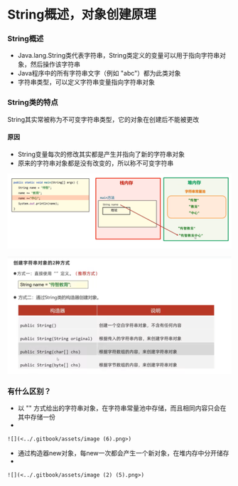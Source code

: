 # String概述，对象创建原理

### String概述

* Java.lang.String类代表字符串，String类定义的变量可以用于指向字符串对象，然后操作该字符串
* Java程序中的所有字符串文字（例如 "abc"）都为此类对象
* 字符串类型，可以定义字符串变量指向字符串对象

### String类的特点

String其实常被称为不可变字符串类型，它的对象在创建后不能被更改

#### 原因

* String变量每次的修改其实都是产生并指向了新的字符串对象
* 原来的字符串对象都是没有改变的，所以称不可变字符串

![](<../.gitbook/assets/image (2) (4).png>)

![](<../.gitbook/assets/image (3) (2).png>)

### 有什么区别？

* 以 "" 方式给出的字符串对象，在字符串常量池中存储，而且相同内容只会在其中存储一份
*

    ![](<../.gitbook/assets/image (6).png>)
* 通过构造器new对象，每new一次都会产生一个新对象，在堆内存中分开储存
*

    ![](<../.gitbook/assets/image (2) (5).png>)
